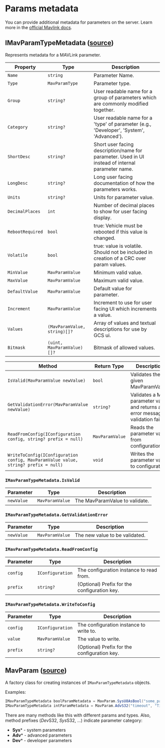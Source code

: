# Params metadata

You can provide additional metadata for parameters on the server.
Learn more in the [official Mavlink docs](https://mavlink.io/en/services/component_information.html).

## IMavParamTypeMetadata ([source](https://github.com/asv-soft/asv-mavlink/blob/main/src/Asv.Mavlink/Microservices/Params/Tools/IMavParamTypeMetadata.cs))

Represents metadata for a MAVLink parameter.

| Property         | Type                         | Description                                                                                      |
|------------------|------------------------------|--------------------------------------------------------------------------------------------------|
| `Name`           | `string`                     | Parameter Name.                                                                                  |
| `Type`           | `MavParamType`               | Parameter type.                                                                                  |
| `Group`          | `string?`                    | User readable name for a group of parameters which are commonly modified together.               |
| `Category`       | `string?`                    | User readable name for a 'type' of parameter (e.g., 'Developer', 'System', 'Advanced').          |
| `ShortDesc`      | `string?`                    | Short user facing description/name for parameter. Used in UI instead of internal parameter name. |
| `LongDesc`       | `string?`                    | Long user facing documentation of how the parameters works.                                      |
| `Units`          | `string?`                    | Units for parameter value.                                                                       |
| `DecimalPlaces`  | `int`                        | Number of decimal places to show for user facing display.                                        |
| `RebootRequired` | `bool`                       | true: Vehicle must be rebooted if this value is changed.                                         |
| `Volatile`       | `bool`                       | true: value is volatile. Should not be included in creation of a CRC over param values.          |
| `MinValue`       | `MavParamValue`              | Minimum valid value.                                                                             |
| `MaxValue`       | `MavParamValue`              | Maximum valid value.                                                                             |
| `DefaultValue`   | `MavParamValue`              | Default value for parameter.                                                                     |
| `Increment`      | `MavParamValue`              | Increment to use for user facing UI which increments a value.                                    |
| `Values`         | `(MavParamValue, string)[]?` | Array of values and textual descriptions for use by GCS ui.                                      |
| `Bitmask`        | `(uint, MavParamValue)[]?`   | Bitmask of allowed values.                                                                       |

| Method                                                                             | Return Type     | Description                                                                       |
|------------------------------------------------------------------------------------|-----------------|-----------------------------------------------------------------------------------|
| `IsValid(MavParamValue newValue)`                                                  | `bool`          | Validates the given MavParamValue.                                                |
| `GetValidationError(MavParamValue newValue)`                                       | `string?`       | Validates a MAV parameter value and returns an error message if validation fails. |
| `ReadFromConfig(IConfiguration config, string? prefix = null)`                     | `MavParamValue` | Reads the parameter value from configuration.                                     |
| `WriteToConfig(IConfiguration config, MavParamValue value, string? prefix = null)` | `void`          | Writes the parameter value to configuration.                                      |

### `IMavParamTypeMetadata.IsValid`
| Parameter  | Type            | Description                    |
|------------|-----------------|--------------------------------|
| `newValue` | `MavParamValue` | The MavParamValue to validate. |

### `IMavParamTypeMetadata.GetValidationError`
| Parameter  | Type            | Description                    |
|------------|-----------------|--------------------------------|
| `newValue` | `MavParamValue` | The new value to be validated. |

### `IMavParamTypeMetadata.ReadFromConfig`
| Parameter | Type             | Description                                  |
|-----------|------------------|----------------------------------------------|
| `config`  | `IConfiguration` | The configuration instance to read from.     |
| `prefix`  | `string?`        | (Optional) Prefix for the configuration key. |

### `IMavParamTypeMetadata.WriteToConfig`
| Parameter | Type             | Description                                  |
|-----------|------------------|----------------------------------------------|
| `config`  | `IConfiguration` | The configuration instance to write to.      |
| `value`   | `MavParamValue`  | The value to write.                          |
| `prefix`  | `string?`        | (Optional) Prefix for the configuration key. |

## MavParam ([source](https://github.com/asv-soft/asv-mavlink/blob/main/src/Asv.Mavlink/Microservices/Tools/IMavParamTypeMetadata.cs))

A factory class for creating instances of `IMavParamTypeMetadata` objects.

Examples:
```C#
IMavParamTypeMetadata boolParamMetadata = MavParam.SysU8AsBool("some_param", "Some param");
IMavParamTypeMetadata intParamMetadata = MavParam.AdvS32("timeout", "Timeout", "ms", 1000, 0, 10000);
```

There are many methods like this with different params and types. 
Also, method prefixes (*Dev*S32, *Sys*S32, ...) indicate parameter category:

- **Sys*** - system parameters
- **Adv*** - advanced parameters
- **Dev*** - developer parameters
